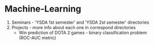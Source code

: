# Machine-Learning
1. Seminars - 'YSDA 1st semester' and 'YSDA 2st semester' directories
2. Projects - more info about each one in correspond directories
   - Win prediction of DOTA 2 games - binary classification problem (ROC-AUC metric)
